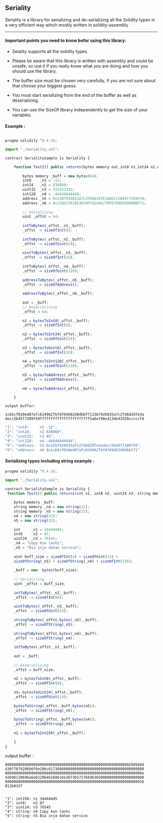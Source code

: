 ## Seriality

Seriality is a library for serializing and de-serializing all the Solidity types in a very efficient way which mostly written in solidity-assembly

---
#### Important points you need to know befor using this library:

* Seiality supports all the solidity types.
* Please be aware that this library is written with assembly and could be unsafe, so use it if you really know what you are doing and how you should use the library.

* The buffer size must be chosen very carefully, if you are not sure about that choose your biggest guess.

* You must start serializing from the end of the buffer as well as deserializing.

* You can use the SizeOf library independently to get the size of your variables.


#### Example :

```js

pragma solidity ^0.4.16;

import "./Seriality.sol";

contract SerialitySample is Seriality {

    function Test2() public returns(bytes memory out,int8 n1,int24 n2,uint32 n3,int128 n4,address n5,address n6) {
        
        bytes memory _buff = new bytes(64);
        int8    _n1 = -12;
        int24   _n2 = 838860;
        uint32  _n3 = 333333333;
        int128  _n4 = -44444444444;
        address _n5 = 0x15B7926835A7C2FD6D297E3ADECC5B45F7309F59;
        address _n6 = 0x1CB5CF010E407AFC6249627BFD769D82D8DBBF71;
        
        // Serializing
        uint _offst = 64;
        
        intToBytes(_offst,_n1,_buff);
        _offst -= sizeOfInt(8);
        
        intToBytes(_offst,_n2,_buff);
        _offst -= sizeOfUint(24);
        
        uintToBytes(_offst,_n3,_buff);
        _offst -= sizeOfInt(32);
        
        intToBytes(_offst,_n4,_buff);
        _offst -= sizeOfUint(128);
        
        addressToBytes(_offst,_n5,_buff);
        _offst -= sizeOfAddress();
        
        addressToBytes(_offst,_n6,_buff);
        
        out = _buff;
        // Deserializing
        _offst = 64; 
       
        n1 = bytesToInt8(_offst,_buff);
        _offst -= sizeOfInt(8);
        
        n2 = bytesToInt24(_offst,_buff);
        _offst -= sizeOfUint(24);
        
        n3 = bytesToUint8(_offst,_buff);
        _offst -= sizeOfInt(32);
        
        n4 = bytesToInt128(_offst,_buff);
        _offst -= sizeOfUint(128);
        
        n5 = bytesToAddress(_offst,_buff);
        _offst -= sizeOfAddress();
        
        n6 = bytesToAddress(_offst,_buff);

    }
```
    output buffer:
    
	1cb5cf010e407afc6249627bfd769d82d8dbbf7115b7926835a7c2fd6d297e3a
	decc5b45f7309f59fffffffffffffffffffffff5a6e798e413de43550cccccf4

```js
"1": "int8: 	n1 -12",
"2": "int24: 	n2 838860",
"3": "uint32: 	n3 85",
"4": "int128: 	n4 -44444444444",
"5": "address: 	n5 0x15b7926835a7c2fd6d297e3adecc5b45f7309f59",
"6": "address: 	n6 0x1cb5cf010e407afc6249627bfd769d82d8dbbf71"
```

#### Serializing types including string example :
```js
pragma solidity ^0.4.16;

import "./Seriality.sol";

contract SerialitySample is Seriality {
 function Test1() public returns(int n1, int8 n2, uint24 n3, string memory n4,string memory n5) {
        
    bytes memory _buff;
    string memory _n4 = new string(32);        
    string memory _n5 = new string(32);
    n4 = new string(32);
    n5 = new string(32);
    
    int     _n1 = 34444445;
    int8    _n2 = 87;
    uint24  _n3 = 76545;
    _n4 = "Copy kon lashi";
    _n5 = "Bia inja dahan service";
    
    uint buff_size = sizeOfInt(8) + sizeOfUint(24) +
    sizeOfString(_n5) + sizeOfString(_n4) + sizeOfInt(256);
    
    _buff = new  bytes(buff_size);
    
    // Serializing
    uint _offst = buff_size;
    
    intToBytes(_offst,_n2,_buff);
    _offst -= sizeOfInt(8);
    
    uintToBytes(_offst,_n3,_buff);
    _offst -= sizeOfUint(24);
    
    stringToBytes(_offst,bytes(_n5),_buff);
    _offst -= sizeOfString(_n5);
    
    stringToBytes(_offst,bytes(_n4),_buff);
    _offst -= sizeOfString(_n4);       
    
    intToBytes(_offst,_n1,_buff);
    
    out = _buff;
    
    // Deserializing
    _offst = buff_size; 
    
    n2 = bytesToInt8(_offst,_buff);
    _offst -= sizeOfInt(8);
    
    n3= bytesToUint24(_offst,_buff);
    _offst -= sizeOfUint(24);
    
    bytesToString(_offst,_buff,bytes(n5));
    _offst -= sizeOfString(_n5);
    
    bytesToString(_offst,_buff,bytes(n4));
    _offst -= sizeOfString(_n4);
    
    n1 = bytesToInt256(_offst,_buff);
  
    }
}	

```
output buffer :
```
00000000000000000000000000000000000000000000000000000000020d949d
436f7079206b6f6e206c61736869000000000000000000000000000000000000
000000000000000000000000000000000000000000000000000000000000000e
42696120696e6a6120646168616e207365727669636500000000000000000000
0000000000000000000000000000000000000000000000000000000000000016
012b0157


"1": int256: n1 34444445
"2": int8:   n2 87
"3": uint24: n3 76545
"4": string: n4 Copy kon lashi
"5": string: n5 Bia inja dahan service
```
